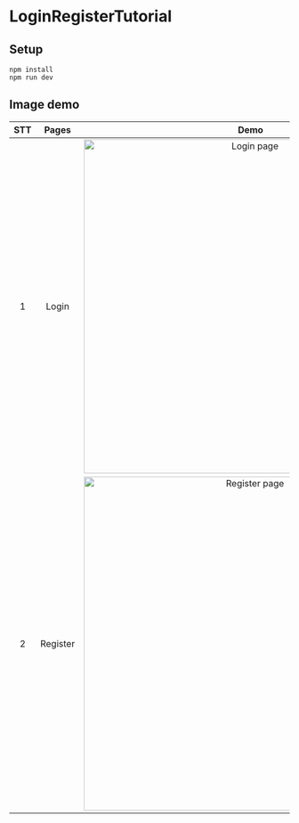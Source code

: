 # LoginRegisterTutorial
## Setup
    npm install
    npm run dev
## Image demo
| **STT** | **Pages** | **Demo** |
| :------: | :------: | :------: |
| 1 | Login | <img alt="Login page" src="https://user-images.githubusercontent.com/89081979/247868337-ba700c8f-f758-4c68-8f7d-7b7d672e62fd.png" width="600"> |
| 2 | Register | <img alt="Register page" src="https://user-images.githubusercontent.com/89081979/247879686-24e33841-af50-4616-b90a-6c8a9f5ad4b2.png" width="600"> |
